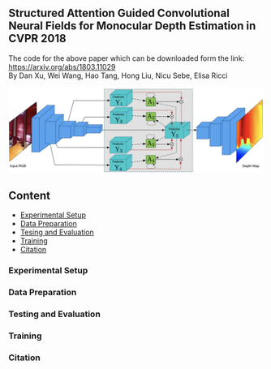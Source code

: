 ## Structured Attention Guided Convolutional Neural Fields for Monocular Depth Estimation in CVPR 2018  <br>
The code for the above paper which can be downloaded form the link: https://arxiv.org/abs/1803.11029 <br>
By Dan Xu, Wei Wang, Hao Tang, Hong Liu, Nicu Sebe, Elisa Ricci
<p align="center">
  <img src="figures/framework.jpg" width="700"/>
</p>

## Content
* [Experimental Setup](#Experimental)
* [Data Preparation](#Data)
* [Tesing and Evaluation](#Testing)
* [Training](#Training)
* [Citation](#Citation)
### Experimental Setup
### Data Preparation
### Testing and Evaluation
### Training
### Citation 

